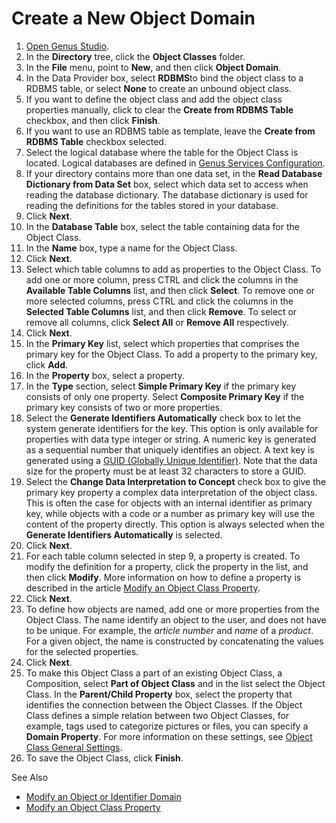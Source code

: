 # Create a New Object Domain

1.  [Open Genus Studio](../../getting-started/how-to-open-genus-studio.md).
2.  In the **Directory** tree, click the **Object Classes** folder.
3.  In the **File** menu, point to **New**, and then click **Object Domain**.
4.  In the Data Provider box, select **RDBMS**to bind the object class to a RDBMS table, or select **None** to create an unbound object class.
5.  If you want to define the object class and add the object class properties manually, click to clear the **Create from RDBMS Table** checkbox, and then click **Finish**.
6.  If you want to use an RDBMS table as template, leave the **Create from RDBMS Table** checkbox selected.
7.  Select the logical database where the table for the Object Class is located. Logical databases are defined in [Genus Services Configuration](../../../installation-and-configuration/configure-and-maintain-genus-server.md).
8.  If your directory contains more than one data set, in the **Read Database Dictionary from Data Set** box, select which data set to access when reading the database dictionary. The database dictionary is used for reading the definitions for the tables stored in your database.
9.  Click **Next**.
10.  In the **Database Table** box, select the table containing data for the Object Class.
11.  In the **Name** box, type a name for the Object Class.
12.  Click **Next**.
13.  Select which table columns to add as properties to the Object Class. To add one or more column, press CTRL and click the columns in the **Available Table Columns** list, and then click **Select**. To remove one or more selected columns, press CTRL and click the columns in the **Selected Table Columns** list, and then click **Remove**. To select or remove all columns, click **Select All** or **Remove All** respectively.
14.  Click **Next**.
15.  In the **Primary Key** list, select which properties that comprises the primary key for the Object Class. To add a property to the primary key, click **Add**.
16.  In the **Property** box, select a property.
17.  In the **Type** section, select **Simple Primary Key** if the primary key consists of only one property. Select **Composite Primary Key** if the primary key consists of two or more properties.
18.  Select the **Generate Identifiers Automatically** check box to let the system generate identifiers for the key. This option is only available for properties with data type integer or string. A numeric key is generated as a sequential number that uniquely identifies an object. A text key is generated using a [GUID (Globally Unique Identifier)](../../../../terminology.md). Note that the data size for the property must be at least 32 characters to store a GUID.
19.  Select the **Change Data Interpretation to Concept** check box to give the primary key property a complex data interpretation of the object class. This is often the case for objects with an internal identifier as primary key, while objects with a code or a number as primary key will use the content of the property directly. This option is always selected when the **Generate Identifiers Automatically** is selected.
20.  Click **Next**.
21.  For each table column selected in step 9, a property is created. To modify the definition for a property, click the property in the list, and then click **Modify**. More information on how to define a property is described in the article [Modify an Object Class Property](../object-class-property/modify-an-object-class-property.md).
22.  Click **Next**.
23.  To define how objects are named, add one or more properties from the Object Class. The name identify an object to the user, and does not have to be unique. For example, the *article number* and *name* of a *product*. For a given object, the name is constructed by concatenating the values for the selected properties.
24.  Click **Next**.
25.  To make this Object Class a part of an existing Object Class, a Composition, select **Part of Object Class** and in the list select the Object Class. In the **Parent/Child Property** box, select the property that identifies the connection between the Object Classes. If the Object Class defines a simple relation between two Object Classes, for example, tags used to categorize pictures or files, you can specify a **Domain Property**. For more information on these settings, see [Object Class General Settings](modify-an-object-or-identifier-domain/general-settings.md).
26.  To save the Object Class, click **Finish**.

See Also

*   [Modify an Object or Identifier Domain](modify-an-object-or-identifier-domain.md)
*   [Modify an Object Class Property](../object-class-property/modify-an-object-class-property.md)